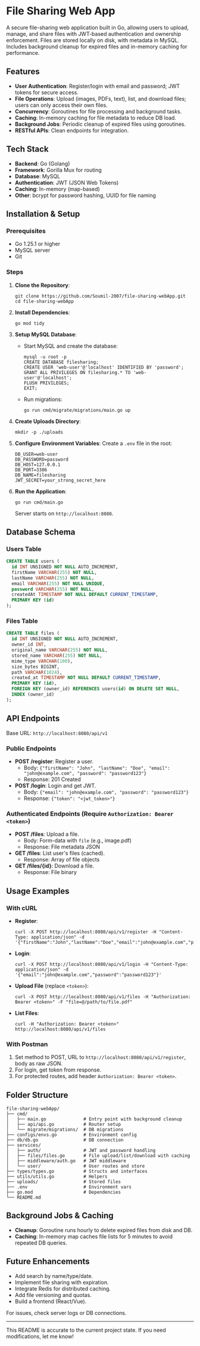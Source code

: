 # File Sharing Web App

A secure file-sharing web application built in Go, allowing users to upload, manage, and share files with JWT-based authentication and ownership enforcement. Files are stored locally on disk, with metadata in MySQL. Includes background cleanup for expired files and in-memory caching for performance.

## Features

- **User Authentication**: Register/login with email and password; JWT tokens for secure access.
- **File Operations**: Upload (images, PDFs, text), list, and download files; users can only access their own files.
- **Concurrency**: Goroutines for file processing and background tasks.
- **Caching**: In-memory caching for file metadata to reduce DB load.
- **Background Jobs**: Periodic cleanup of expired files using goroutines.
- **RESTful APIs**: Clean endpoints for integration.

## Tech Stack

- **Backend**: Go (Golang)
- **Framework**: Gorilla Mux for routing
- **Database**: MySQL
- **Authentication**: JWT (JSON Web Tokens)
- **Caching**: In-memory (map-based)
- **Other**: bcrypt for password hashing, UUID for file naming

## Installation & Setup

### Prerequisites
- Go 1.25.1 or higher
- MySQL server
- Git

### Steps
1. **Clone the Repository**:
   ```
   git clone https://github.com/Soumil-2007/file-sharing-webApp.git
   cd file-sharing-webApp
   ```

2. **Install Dependencies**:
   ```
   go mod tidy
   ```

3. **Setup MySQL Database**:
   - Start MySQL and create the database:
     ```
     mysql -u root -p
     CREATE DATABASE filesharing;
     CREATE USER 'web-user'@'localhost' IDENTIFIED BY 'password';
     GRANT ALL PRIVILEGES ON filesharing.* TO 'web-user'@'localhost';
     FLUSH PRIVILEGES;
     EXIT;
     ```
   - Run migrations:
     ```
     go run cmd/migrate/migrations/main.go up
     ```

4. **Create Uploads Directory**:
   ```
   mkdir -p ./uploads
   ```

5. **Configure Environment Variables**:
   Create a `.env` file in the root:
   ```
   DB_USER=web-user
   DB_PASSWORD=password
   DB_HOST=127.0.0.1
   DB_PORT=3306
   DB_NAME=filesharing
   JWT_SECRET=your_strong_secret_here
   ```

6. **Run the Application**:
   ```
   go run cmd/main.go
   ```
   Server starts on `http://localhost:8080`.

## Database Schema

### Users Table
```sql
CREATE TABLE users (
  id INT UNSIGNED NOT NULL AUTO_INCREMENT,
  firstName VARCHAR(255) NOT NULL,
  lastName VARCHAR(255) NOT NULL,
  email VARCHAR(255) NOT NULL UNIQUE,
  password VARCHAR(255) NOT NULL,
  createdAt TIMESTAMP NOT NULL DEFAULT CURRENT_TIMESTAMP,
  PRIMARY KEY (id)
);
```

### Files Table
```sql
CREATE TABLE files (
  id INT UNSIGNED NOT NULL AUTO_INCREMENT,
  owner_id INT,
  original_name VARCHAR(255) NOT NULL,
  stored_name VARCHAR(255) NOT NULL,
  mime_type VARCHAR(100),
  size_bytes BIGINT,
  path VARCHAR(1024),
  created_at TIMESTAMP NOT NULL DEFAULT CURRENT_TIMESTAMP,
  PRIMARY KEY (id),
  FOREIGN KEY (owner_id) REFERENCES users(id) ON DELETE SET NULL,
  INDEX (owner_id)
);
```

## API Endpoints

Base URL: `http://localhost:8080/api/v1`

### Public Endpoints
- **POST /register**: Register a user.
  - Body: `{"firstName": "John", "lastName": "Doe", "email": "john@example.com", "password": "password123"}`
  - Response: 201 Created
- **POST /login**: Login and get JWT.
  - Body: `{"email": "john@example.com", "password": "password123"}`
  - Response: `{"token": "<jwt_token>"}`

### Authenticated Endpoints (Require `Authorization: Bearer <token>`)
- **POST /files**: Upload a file.
  - Body: Form-data with `file` (e.g., image.pdf)
  - Response: File metadata JSON
- **GET /files**: List user's files (cached).
  - Response: Array of file objects
- **GET /files/{id}**: Download a file.
  - Response: File binary

## Usage Examples

### With cURL
- **Register**:
  ```
  curl -X POST http://localhost:8080/api/v1/register -H "Content-Type: application/json" -d '{"firstName":"John","lastName":"Doe","email":"john@example.com","password":"password123"}'
  ```
- **Login**:
  ```
  curl -X POST http://localhost:8080/api/v1/login -H "Content-Type: application/json" -d '{"email":"john@example.com","password":"password123"}'
  ```
- **Upload File** (replace `<token>`):
  ```
  curl -X POST http://localhost:8080/api/v1/files -H "Authorization: Bearer <token>" -F "file=@/path/to/file.pdf"
  ```
- **List Files**:
  ```
  curl -H "Authorization: Bearer <token>" http://localhost:8080/api/v1/files
  ```

### With Postman
1. Set method to POST, URL to `http://localhost:8080/api/v1/register`, body as raw JSON.
2. For login, get token from response.
3. For protected routes, add header `Authorization: Bearer <token>`.

## Folder Structure

```
file-sharing-webApp/
├── cmd/
│   ├── main.go              # Entry point with background cleanup
│   ├── api/api.go           # Router setup
│   └── migrate/migrations/  # DB migrations
├── configs/envs.go          # Environment config
├── db/db.go                 # DB connection
├── services/
│   ├── auth/                # JWT and password handling
│   ├── files/files.go       # File upload/list/download with caching
│   ├── middleware/auth.go   # JWT middleware
│   └── user/                # User routes and store
├── types/types.go           # Structs and interfaces
├── utils/utils.go           # Helpers
├── uploads/                 # Stored files
├── .env                     # Environment vars
├── go.mod                   # Dependencies
└── README.md
```

## Background Jobs & Caching

- **Cleanup**: Goroutine runs hourly to delete expired files from disk and DB.
- **Caching**: In-memory map caches file lists for 5 minutes to avoid repeated DB queries.

## Future Enhancements

- Add search by name/type/date.
- Implement file sharing with expiration.
- Integrate Redis for distributed caching.
- Add file versioning and quotas.
- Build a frontend (React/Vue).

For issues, check server logs or DB connections.

---

This README is accurate to the current project state. If you need modifications, let me know!